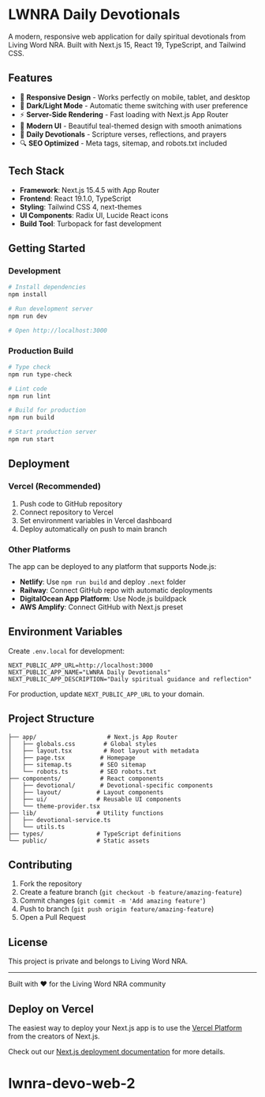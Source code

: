 # LWNRA Daily Devotionals

A modern, responsive web application for daily spiritual devotionals from Living Word NRA. Built with Next.js 15, React 19, TypeScript, and Tailwind CSS.

## Features

-   📱 **Responsive Design** - Works perfectly on mobile, tablet, and desktop
-   🌙 **Dark/Light Mode** - Automatic theme switching with user preference
-   ⚡ **Server-Side Rendering** - Fast loading with Next.js App Router
-   🎨 **Modern UI** - Beautiful teal-themed design with smooth animations
-   📖 **Daily Devotionals** - Scripture verses, reflections, and prayers
-   🔍 **SEO Optimized** - Meta tags, sitemap, and robots.txt included

## Tech Stack

-   **Framework**: Next.js 15.4.5 with App Router
-   **Frontend**: React 19.1.0, TypeScript
-   **Styling**: Tailwind CSS 4, next-themes
-   **UI Components**: Radix UI, Lucide React icons
-   **Build Tool**: Turbopack for fast development

## Getting Started

### Development

```bash
# Install dependencies
npm install

# Run development server
npm run dev

# Open http://localhost:3000
```

### Production Build

```bash
# Type check
npm run type-check

# Lint code
npm run lint

# Build for production
npm run build

# Start production server
npm run start
```

## Deployment

### Vercel (Recommended)

1. Push code to GitHub repository
2. Connect repository to Vercel
3. Set environment variables in Vercel dashboard
4. Deploy automatically on push to main branch

### Other Platforms

The app can be deployed to any platform that supports Node.js:

-   **Netlify**: Use `npm run build` and deploy `.next` folder
-   **Railway**: Connect GitHub repo with automatic deployments
-   **DigitalOcean App Platform**: Use Node.js buildpack
-   **AWS Amplify**: Connect GitHub with Next.js preset

## Environment Variables

Create `.env.local` for development:

```env
NEXT_PUBLIC_APP_URL=http://localhost:3000
NEXT_PUBLIC_APP_NAME="LWNRA Daily Devotionals"
NEXT_PUBLIC_APP_DESCRIPTION="Daily spiritual guidance and reflection"
```

For production, update `NEXT_PUBLIC_APP_URL` to your domain.

## Project Structure

```
├── app/                    # Next.js App Router
│   ├── globals.css        # Global styles
│   ├── layout.tsx         # Root layout with metadata
│   ├── page.tsx          # Homepage
│   ├── sitemap.ts        # SEO sitemap
│   └── robots.ts         # SEO robots.txt
├── components/           # React components
│   ├── devotional/       # Devotional-specific components
│   ├── layout/          # Layout components
│   ├── ui/              # Reusable UI components
│   └── theme-provider.tsx
├── lib/                 # Utility functions
│   ├── devotional-service.ts
│   └── utils.ts
├── types/               # TypeScript definitions
└── public/              # Static assets
```

## Contributing

1. Fork the repository
2. Create a feature branch (`git checkout -b feature/amazing-feature`)
3. Commit changes (`git commit -m 'Add amazing feature'`)
4. Push to branch (`git push origin feature/amazing-feature`)
5. Open a Pull Request

## License

This project is private and belongs to Living Word NRA.

---

Built with ❤️ for the Living Word NRA community

## Deploy on Vercel

The easiest way to deploy your Next.js app is to use the [Vercel Platform](https://vercel.com/new?utm_medium=default-template&filter=next.js&utm_source=create-next-app&utm_campaign=create-next-app-readme) from the creators of Next.js.

Check out our [Next.js deployment documentation](https://nextjs.org/docs/app/building-your-application/deploying) for more details.

# lwnra-devo-web-2

